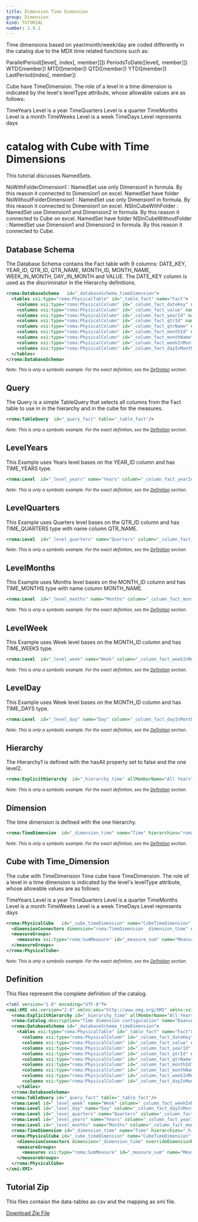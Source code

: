 ```yaml
---
title: Dimension Time Dimension
group: Dimension
kind: TUTORIAL
number: 2.9.1
---
```

Time dimensions based on year/month/week/day are coded differently in the catalog due to the MDX time related functions such as:

ParallelPeriod([level[, index[, member]]])
PeriodsToDate([level[, member]])
WTD([member])
MTD([member])
QTD([member])
YTD([member])
LastPeriod(index[, member])

Cube have TimeDimension. The role of a level in a time dimension is indicated by the level's levelType attribute, whose allowable values are as follows:

TimeYears   Level is a year
TimeQuarters    Level is a quarter
TimeMonths  Level is a month
TimeWeeks   Level is a week
TimeDays    Level represents days


# catalog with Cube with Time Dimensions

This tutorial discusses NamedSets.

NsWithFolderDimension1    : NamedSet use only Dimension1 in formula. By this reason it connected to Dimension1 on excel. NamedSet have folder
NsWithoutFolderDimension1 : NamedSet use only Dimension1 in formula. By this reason it connected to Dimension1 on excel.
NSInCubeWithFolder        : NamedSet use Dimension1 and Dimension2 in formula. By this reason it connected to Cube on excel. NamedSet have folder
NSInCubeWithoutFolder     : NamedSet use Dimension1 and Dimension2 in formula. By this reason it connected to Cube.


## Database Schema

The Database Schema contains the Fact table with 9 columns: DATE_KEY, YEAR_ID, QTR_ID, QTR_NAME, MONTH_ID, MONTH_NAME, WEEK_IN_MONTH, DAY_IN_MONTH and VALUE.
The DATE_KEY column is used as the discriminator in the Hierarchy definitions.


```xml
<roma:DatabaseSchema   id="_databaseSchema_timeDimension">
  <tables xsi:type="roma:PhysicalTable" id="_table_fact" name="Fact">
    <columns xsi:type="roma:PhysicalColumn" id="_column_fact_dateKey" name="DATE_KEY" type="Timestamp"/>
    <columns xsi:type="roma:PhysicalColumn" id="_column_fact_value" name="VALUE" type="Integer"/>
    <columns xsi:type="roma:PhysicalColumn" id="_column_fact_yearId" name="YEAR_ID" type="Integer"/>
    <columns xsi:type="roma:PhysicalColumn" id="_column_fact_qtrId" name="QTR_ID"/>
    <columns xsi:type="roma:PhysicalColumn" id="_column_fact_qtrName" name="QTR_NAME"/>
    <columns xsi:type="roma:PhysicalColumn" id="_column_fact_monthId" name="MONTH_ID"/>
    <columns xsi:type="roma:PhysicalColumn" id="_column_fact_monthName" name="MONTH_NAME"/>
    <columns xsi:type="roma:PhysicalColumn" id="_column_fact_weekInMonth" name="WEEK_IN_MONTH" type="Integer"/>
    <columns xsi:type="roma:PhysicalColumn" id="_column_fact_dayInMonth" name="DAY_IN_MONTH" type="Integer"/>
  </tables>
</roma:DatabaseSchema>

```
*<small>Note: This is only a symbolic example. For the exact definition, see the [Definition](#definition) section.</small>*
## Query

The Query is a simple TableQuery that selects all columns from the Fact table to use in in the hierarchy and in the cube for the measures.


```xml
<roma:TableQuery  id="_query_fact" table="_table_fact"/>

```
*<small>Note: This is only a symbolic example. For the exact definition, see the [Definition](#definition) section.</small>*
## LevelYears

This Example uses Years level bases on the YEAR_ID column and has TIME_YEARS type.


```xml
<roma:Level  id="_level_years" name="Years" column="_column_fact_yearId" type="TimeYears" uniqueMembers="true"/>

```
*<small>Note: This is only a symbolic example. For the exact definition, see the [Definition](#definition) section.</small>*
## LevelQuarters

This Example uses Quarters level bases on the QTR_ID column and has TIME_QUARTERS type with name column QTR_NAME.


```xml
<roma:Level  id="_level_quarters" name="Quarters" column="_column_fact_qtrName" type="TimeQuarters" ordinalColumn="roma:PhysicalColumn _column_fact_qtrId"/>

```
*<small>Note: This is only a symbolic example. For the exact definition, see the [Definition](#definition) section.</small>*
## LevelMonths

This Example uses Months level bases on the MONTH_ID column and has TIME_MONTHS type with name column MONTH_NAME.


```xml
<roma:Level  id="_level_months" name="Months" column="_column_fact_monthName" type="TimeMonths" ordinalColumn="roma:PhysicalColumn _column_fact_monthId"/>

```
*<small>Note: This is only a symbolic example. For the exact definition, see the [Definition](#definition) section.</small>*
## LevelWeek

This Example uses Week level bases on the MONTH_ID column and has TIME_WEEKS type.


```xml
<roma:Level  id="_level_week" name="Week" column="_column_fact_weekInMonth" type="TimeWeeks"/>

```
*<small>Note: This is only a symbolic example. For the exact definition, see the [Definition](#definition) section.</small>*
## LevelDay

This Example uses Week level bases on the MONTH_ID column and has TIME_DAYS type.


```xml
<roma:Level  id="_level_day" name="Day" column="_column_fact_dayInMonth" type="TimeDays"/>

```
*<small>Note: This is only a symbolic example. For the exact definition, see the [Definition](#definition) section.</small>*
## Hierarchy

The Hierarchy1 is defined with the hasAll property set to false and the one level2.


```xml
<roma:ExplicitHierarchy  id="_hierarchy_time" allMemberName="All Years" primaryKey="_column_fact_dateKey" query="_query_fact" levels="_level_years _level_quarters _level_months _level_week _level_day"/>

```
*<small>Note: This is only a symbolic example. For the exact definition, see the [Definition](#definition) section.</small>*
## Dimension

The time dimension is defined with the one hierarchy.


```xml
<roma:TimeDimension  id="_dimension_time" name="Time" hierarchies="roma:ExplicitHierarchy _hierarchy_time"/>

```
*<small>Note: This is only a symbolic example. For the exact definition, see the [Definition](#definition) section.</small>*
## Cube with Time_Dimension

The cube with TimeDimension
Time cube have TimeDimension. The role of a level in a time dimension is indicated by the level's levelType attribute, whose allowable values are as follows:

TimeYears   Level is a year
TimeQuarters    Level is a quarter
TimeMonths  Level is a month
TimeWeeks   Level is a week
TimeDays    Level represents days


```xml
<roma:PhysicalCube   id="_cube_timeDimension" name="CubeTimeDimension" query="_query_fact">
  <dimensionConnectors dimension="roma:TimeDimension _dimension_time" overrideDimensionName="Time" id="_dimensionConnector_time"/>
  <measureGroups>
    <measures xsi:type="roma:SumMeasure" id="_measure_sum" name="Measure-Sum" column="_column_fact_value"/>
  </measureGroups>
</roma:PhysicalCube>

```
*<small>Note: This is only a symbolic example. For the exact definition, see the [Definition](#definition) section.</small>*

## Definition

This files represent the complete definition of the catalog.

```xml
<?xml version="1.0" encoding="UTF-8"?>
<xmi:XMI xmi:version="2.0" xmlns:xmi="http://www.omg.org/XMI" xmlns:xsi="http://www.w3.org/2001/XMLSchema-instance" xmlns:roma="https://www.daanse.org/spec/org.eclipse.daanse.rolap.mapping">
  <roma:ExplicitHierarchy id="_hierarchy_time" allMemberName="All Years" primaryKey="_column_fact_dateKey" query="_query_fact" levels="_level_years _level_quarters _level_months _level_week _level_day"/>
  <roma:Catalog description="Time dimension configuration" name="Daanse Tutorial - Dimension Time Dimension" cubes="_cube_timeDimension" dbschemas="_databaseSchema_timeDimension"/>
  <roma:DatabaseSchema id="_databaseSchema_timeDimension">
    <tables xsi:type="roma:PhysicalTable" id="_table_fact" name="Fact">
      <columns xsi:type="roma:PhysicalColumn" id="_column_fact_dateKey" name="DATE_KEY" type="Timestamp"/>
      <columns xsi:type="roma:PhysicalColumn" id="_column_fact_value" name="VALUE" type="Integer"/>
      <columns xsi:type="roma:PhysicalColumn" id="_column_fact_yearId" name="YEAR_ID" type="Integer"/>
      <columns xsi:type="roma:PhysicalColumn" id="_column_fact_qtrId" name="QTR_ID"/>
      <columns xsi:type="roma:PhysicalColumn" id="_column_fact_qtrName" name="QTR_NAME"/>
      <columns xsi:type="roma:PhysicalColumn" id="_column_fact_monthId" name="MONTH_ID"/>
      <columns xsi:type="roma:PhysicalColumn" id="_column_fact_monthName" name="MONTH_NAME"/>
      <columns xsi:type="roma:PhysicalColumn" id="_column_fact_weekInMonth" name="WEEK_IN_MONTH" type="Integer"/>
      <columns xsi:type="roma:PhysicalColumn" id="_column_fact_dayInMonth" name="DAY_IN_MONTH" type="Integer"/>
    </tables>
  </roma:DatabaseSchema>
  <roma:TableQuery id="_query_fact" table="_table_fact"/>
  <roma:Level id="_level_week" name="Week" column="_column_fact_weekInMonth" type="TimeWeeks"/>
  <roma:Level id="_level_day" name="Day" column="_column_fact_dayInMonth" type="TimeDays"/>
  <roma:Level id="_level_quarters" name="Quarters" column="_column_fact_qtrName" type="TimeQuarters" ordinalColumn="_column_fact_qtrId"/>
  <roma:Level id="_level_years" name="Years" column="_column_fact_yearId" type="TimeYears" uniqueMembers="true"/>
  <roma:Level id="_level_months" name="Months" column="_column_fact_monthName" type="TimeMonths" ordinalColumn="_column_fact_monthId"/>
  <roma:TimeDimension id="_dimension_time" name="Time" hierarchies="_hierarchy_time"/>
  <roma:PhysicalCube id="_cube_timeDimension" name="CubeTimeDimension" query="_query_fact">
    <dimensionConnectors dimension="_dimension_time" overrideDimensionName="Time" id="_dimensionConnector_time"/>
    <measureGroups>
      <measures xsi:type="roma:SumMeasure" id="_measure_sum" name="Measure-Sum" column="_column_fact_value"/>
    </measureGroups>
  </roma:PhysicalCube>
</xmi:XMI>

```



## Tutorial Zip
This files contaisn the data-tables as csv and the mapping as xmi file.

<a href="./zip/tutorial.dimension.timedimension.zip" download>Download Zip File</a>

